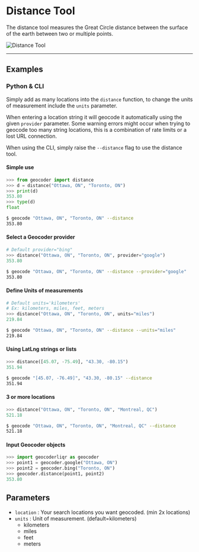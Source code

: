 # Distance Tool

The distance tool measures the Great Circle distance between the surface of the earth between two or multiple points.

![Distance Tool](https://pbs.twimg.com/media/CAbDTPKW8AAQ68l.png:large)

***

## Examples

### Python & CLI

Simply add as many locations into the `distance` function, to change the units of measurement include the `units` parameter.

When entering a location string it will geocode it automatically using the given `provider` parameter. Some warning errors might occur when trying to geocode too many string locations, this is a combination of rate limits or a lost URL connection.

When using the CLI, simply raise the `--distance` flag to use the distance tool.

#### Simple use

```python
>>> from geocoder import distance
>>> d = distance("Ottawa, ON", "Toronto, ON")
>>> print(d)
353.80
>>> type(d)
float
```

```bash
$ geocode "Ottawa, ON", "Toronto, ON" --distance
353.80
```

#### Select a Geocoder provider

```python
# Default provider="bing"
>>> distance("Ottawa, ON", "Toronto, ON", provider="google")
353.80
```

```bash
$ geocode "Ottawa, ON", "Toronto, ON" --distance --provider="google"
353.80
```

#### Define Units of measurements

```python
# Default units='kilometers'
# Ex: kilometers, miles, feet, meters
>>> distance("Ottawa, ON", "Toronto, ON", units="miles")
219.84
```

```bash
$ geocode "Ottawa, ON", "Toronto, ON" --distance --units="miles"
219.84
```

#### Using LatLng strings or lists

```python
>>> distance([45.07, -75.49], "43.30, -80.15")
351.94
```

```bash
$ geocode "[45.07, -76.49]", "43.30, -80.15" --distance
351.94
```

#### 3 or more locations

```python
>>> distance("Ottawa, ON", "Toronto, ON", "Montreal, QC")
521.18
```

```bash
$ geocode "Ottawa, ON", "Toronto, ON", "Montreal, QC" --distance
521.18
```

#### Input Geocoder objects

```python
>>> import geocoderliqr as geocoder
>>> point1 = geocoder.google("Ottawa, ON")
>>> point2 = geocoder.bing("Toronto, ON")
>>> geocoder.distance(point1, point2)
353.80
```

## Parameters

- `location` : Your search  locations you want geocoded. (min 2x locations)
- `units` :  Unit of measurement. (default=kilometers)
    - kilometers
    - miles
    - feet
    - meters